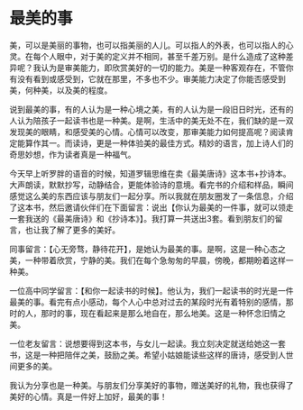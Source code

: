 # 最美的事
美，可以是美丽的事物，也可以指美丽的人儿。可以指人的外表，也可以指人的心灵。在每个人眼中，对于美的定义并不相同，甚至千差万别。是什么造成了这种差异呢？我认为是审美能力，即欣赏美好的一切的能力。美是一种客观存在，不管你有没有看到或感受到，它就在那里，不多也不少。审美能力决定了你能否感受到美，何种美，以及美的程度。


说到最美的事，有的人认为是一种心境之美，有的人认为是一段旧日时光，还有的人认为陪孩子一起读书也是一种美。是啊，生活中的美无处不在，我们缺的是一双发现美的眼睛，和感受美的心情。心情可以改变，那审美能力如何提高呢？阅读肯定能算作其一。而读诗，更是一种体验美的最佳方式。精妙的语言，加上诗人们的奇思妙想，作为读者真是一种福气。

今天早上听罗胖的语音的时候，知道罗辑思维在卖《最美唐诗》这本书+抄诗本。大声朗读，默默抄写，动静结合，更能体验诗的意境。看完书的介绍和样品，瞬间感觉这么美的东西应该与朋友们一起分享。所以我就在朋友圈发了一条信息，介绍了这本书，然后邀请伙伴们在下面留言：说出【你认为最美的一件事，就可以领走一套我送的《最美唐诗》和《抄诗本》】。我打算一共送出3套。看到朋友们的留言，也让我了解了更多的美好。

同事留言：【心无旁骛，静待花开】，是她认为最美的事。是啊，这是一种心态之美，一种带着欣赏，宁静的美。我们在每个急匆匆的早晨，傍晚，都期盼着这样一种美。

一位高中同学留言：【和你一起读书的时候】。他认为，我们一起读书的时光是一件最美的事。看完有点小感动，每个人心中总对过去的某段时光有着特别的感情，那时的人，那时的事，现在看起来是那么地自在，那么地美。这是一种怀念旧情之美。

一位老友留言：说想要得到这本书，与女儿一起读。我立刻决定就送给她这一套书，这是一种把陪伴之美，鼓励之美。希望小姑娘能读些这样的唐诗，感受到人世间更多的美。

我认为分享也是一种美。与朋友们分享美好的事物，赠送美好的礼物，我也获得了美好的心情。真是一件好上加好，最美的事！